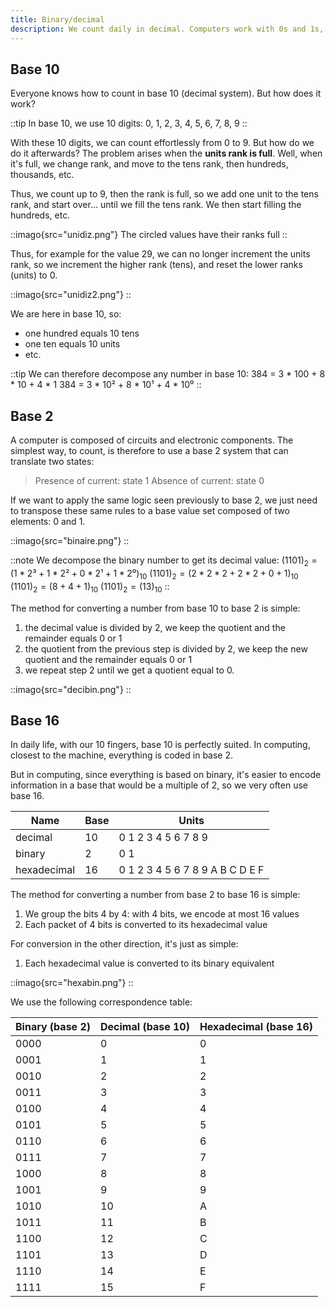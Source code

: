 ```yaml
---
title: Binary/decimal
description: We count daily in decimal. Computers work with 0s and 1s, in base 2, this is binary. Four bits form a value that can be encoded in hexadecimal (base 16).
---
```


## Base 10
Everyone knows how to count in base 10 (decimal system). But how does it work?

::tip
In base 10, we use 10 digits: 0, 1, 2, 3, 4, 5, 6, 7, 8, 9
::

With these 10 digits, we can count effortlessly from 0 to 9.
But how do we do it afterwards? The problem arises when the **units rank is full**.
Well, when it's full, we change rank, and move to the tens rank, then hundreds, thousands, etc.

Thus, we count up to 9, then the rank is full, so we add one unit to the tens rank, and start over... until we fill the tens rank. We then start filling the hundreds, etc.

::imago{src="unidiz.png"}
The circled values have their ranks full
::

Thus, for example for the value 29, we can no longer increment the units rank, so we increment the higher rank (tens), and reset the lower ranks (units) to 0.

::imago{src="unidiz2.png"}
::

We are here in base 10, so:
- one hundred equals 10 tens
- one ten equals 10 units
- etc.

::tip
We can therefore decompose any number in base 10:
384 = 3 * 100 + 8 * 10 + 4 * 1
384 = 3 * 10² + 8 * 10¹ + 4 * 10⁰
::

## Base 2
A computer is composed of circuits and electronic components.
The simplest way, to count, is therefore to use a base 2 system that can translate two states:
> Presence of current: state 1
> Absence of current: state 0

If we want to apply the same logic seen previously to base 2, we just need to transpose these same rules to a base value set composed of two elements: 0 and 1.

::imago{src="binaire.png"}
::

::note
We decompose the binary number to get its decimal value:
$(1101)_2 = (1 * 2³ + 1 * 2² + 0 * 2¹ + 1 * 2⁰)_{10}$
$(1101)_2 = (2*2*2 + 2*2 + 0 + 1)_{10}$
$(1101)_2 = (8 + 4 + 1)_{10}$
$(1101)_2 = (13)_{10}$
::

The method for converting a number from base 10 to base 2 is simple:

1. the decimal value is divided by 2, we keep the quotient and the remainder equals 0 or 1
2. the quotient from the previous step is divided by 2, we keep the new quotient and the remainder equals 0 or 1
3. we repeat step 2 until we get a quotient equal to 0.

::imago{src="decibin.png"}
::

## Base 16
In daily life, with our 10 fingers, base 10 is perfectly suited.
In computing, closest to the machine, everything is coded in base 2.

But in computing, since everything is based on binary, it's easier to encode information in a base that would be a multiple of 2, so we very often use base 16.

| Name        | Base | Units                           |
|-------------|------|---------------------------------|
| decimal     | 10   | 0 1 2 3 4 5 6 7 8 9             |
| binary      | 2    | 0 1                             |
| hexadecimal | 16   | 0 1 2 3 4 5 6 7 8 9 A B C D E F |

The method for converting a number from base 2 to base 16 is simple:

1. We group the bits 4 by 4: with 4 bits, we encode at most 16 values
2. Each packet of 4 bits is converted to its hexadecimal value

For conversion in the other direction, it's just as simple:

1. Each hexadecimal value is converted to its binary equivalent

::imago{src="hexabin.png"}
::

We use the following correspondence table:

| Binary (base 2) | Decimal (base 10) | Hexadecimal (base 16) |
|-----------------|-------------------|-----------------------|
| 0000            | 0                 | 0                     |
| 0001            | 1                 | 1                     |
| 0010            | 2                 | 2                     |
| 0011            | 3                 | 3                     |
| 0100            | 4                 | 4                     |
| 0101            | 5                 | 5                     |
| 0110            | 6                 | 6                     |
| 0111            | 7                 | 7                     |
| 1000            | 8                 | 8                     |
| 1001            | 9                 | 9                     |
| 1010            | 10                | A                     |
| 1011            | 11                | B                     |
| 1100            | 12                | C                     |
| 1101            | 13                | D                     |
| 1110            | 14                | E                     |
| 1111            | 15                | F                     |